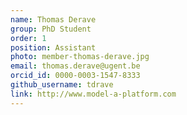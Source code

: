 ```yaml
---
name: Thomas Derave
group: PhD Student
order: 1
position: Assistant
photo: member-thomas-derave.jpg
email: thomas.derave@ugent.be
orcid_id: 0000-0003-1547-8333
github_username: tdrave
link: http://www.model-a-platform.com
---
```

